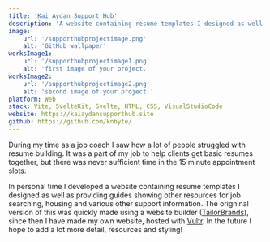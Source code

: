 ```yaml
---
title: 'Kai Aydan Support Hub'
description: 'A website containing resume templates I designed as well as providing guides showing other resources for job searching, housing and various other support information.'
image:
    url: '/supporthubprojectimage.png'
    alt: 'GitHub wallpaper'
worksImage1:
    url: '/supporthubprojectimage1.png'
    alt: 'first image of your project.'
worksImage2:
    url: '/supporthubprojectimage2.png'
    alt: 'second image of your project.'
platform: Web
stack: Vite, SvelteKit, Svelte, HTML, CSS, VisualStudioCode
website: https://kaiaydansupporthub.site
github: https://github.com/knbyte/
---
```


During my time as a job coach I saw how a lot of people struggled with resume building. It was a part of my job to help clients get basic resumes together, but there was never sufficient time in the 15 minute appointment slots.

In personal time I developed a website containing resume templates I designed as well as providing guides showing other resources for job searching, housing and various other support information. The origninal version of this was quickly made using a website builder ([TailorBrands](https://studio.tailorbrands.com/)), since then I have made my own website, hosted with [Vultr](https://www.vultr.com/). In the future I hope to add a lot more detail, resources and styling!
